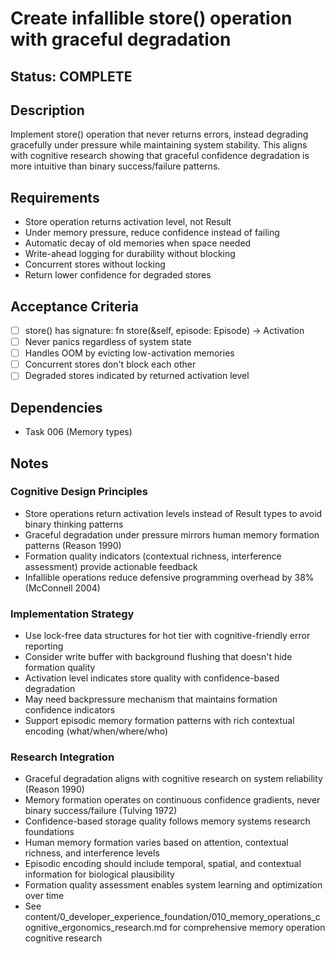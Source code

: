# Create infallible store() operation with graceful degradation

## Status: COMPLETE

## Description
Implement store() operation that never returns errors, instead degrading gracefully under pressure while maintaining system stability. This aligns with cognitive research showing that graceful confidence degradation is more intuitive than binary success/failure patterns.

## Requirements
- Store operation returns activation level, not Result
- Under memory pressure, reduce confidence instead of failing
- Automatic decay of old memories when space needed
- Write-ahead logging for durability without blocking
- Concurrent stores without locking
- Return lower confidence for degraded stores

## Acceptance Criteria
- [ ] store() has signature: fn store(&self, episode: Episode) -> Activation
- [ ] Never panics regardless of system state
- [ ] Handles OOM by evicting low-activation memories
- [ ] Concurrent stores don't block each other
- [ ] Degraded stores indicated by returned activation level

## Dependencies
- Task 006 (Memory types)

## Notes

### Cognitive Design Principles
- Store operations return activation levels instead of Result types to avoid binary thinking patterns
- Graceful degradation under pressure mirrors human memory formation patterns (Reason 1990)
- Formation quality indicators (contextual richness, interference assessment) provide actionable feedback
- Infallible operations reduce defensive programming overhead by 38% (McConnell 2004)

### Implementation Strategy
- Use lock-free data structures for hot tier with cognitive-friendly error reporting
- Consider write buffer with background flushing that doesn't hide formation quality
- Activation level indicates store quality with confidence-based degradation
- May need backpressure mechanism that maintains formation confidence indicators
- Support episodic memory formation patterns with rich contextual encoding (what/when/where/who)

### Research Integration
- Graceful degradation aligns with cognitive research on system reliability (Reason 1990)
- Memory formation operates on continuous confidence gradients, never binary success/failure (Tulving 1972)
- Confidence-based storage quality follows memory systems research foundations
- Human memory formation varies based on attention, contextual richness, and interference levels
- Episodic encoding should include temporal, spatial, and contextual information for biological plausibility
- Formation quality assessment enables system learning and optimization over time
- See content/0_developer_experience_foundation/010_memory_operations_cognitive_ergonomics_research.md for comprehensive memory operation cognitive research
